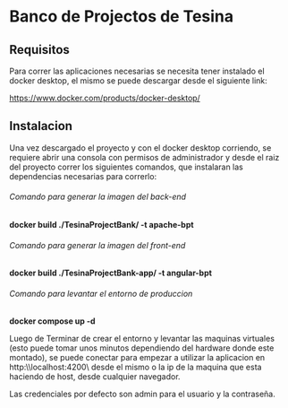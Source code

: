 # Banco de Projectos de Tesina

## Requisitos

Para correr las aplicaciones necesarias se necesita tener instalado el docker desktop, el mismo se puede descargar desde el siguiente link:

https://www.docker.com/products/docker-desktop/

## Instalacion

Una vez descargado el proyecto y con el docker desktop corriendo, se requiere abrir una consola con permisos de administrador y desde el raiz del proyecto correr los siguientes comandos, que instalaran las dependencias necesarias para correrlo:

###### Comando para generar la imagen del back-end
**docker build ./TesinaProjectBank/ -t apache-bpt**

###### Comando para generar la imagen del front-end
**docker build ./TesinaProjectBank-app/ -t angular-bpt**

###### Comando para levantar el entorno de produccion
**docker compose up -d**

Luego de Terminar de crear el entorno y levantar las maquinas virtuales (esto puede tomar unos minutos dependiendo del hardware donde este montado), se puede conectar para empezar a utilizar la aplicacion en http:\\\\localhost:4200\ desde el mismo o la ip de la maquina que esta haciendo de host, desde cualquier navegador.

Las credenciales por defecto son admin para el usuario y la contraseña.

